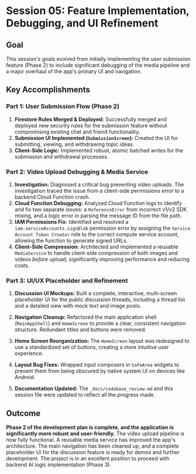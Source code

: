 # Session 05: Feature Implementation, Debugging, and UI Refinement

## Goal
This session's goals evolved from initially implementing the user submission feature (Phase 2) to include significant debugging of the media pipeline and a major overhaul of the app's primary UI and navigation.

## Key Accomplishments

### Part 1: User Submission Flow (Phase 2)
1.  **Firestore Rules Merged & Deployed:** Successfully merged and deployed new security rules for the submission feature without compromising existing chat and friend functionality.
2.  **Submission UI Implemented (`SubmissionScreen`):** Created the UI for submitting, viewing, and withdrawing topic ideas.
3.  **Client-Side Logic:** Implemented robust, atomic batched writes for the submission and withdrawal processes.

### Part 2: Video Upload Debugging & Media Service
1.  **Investigation:** Diagnosed a critical bug preventing video uploads. The investigation traced the issue from a client-side permissions error to a backend Cloud Function crash.
2.  **Cloud Function Debugging:** Analyzed Cloud Function logs to identify and fix two separate issues: a `ReferenceError` from incorrect v1/v2 SDK mixing, and a logic error in parsing the message ID from the file path.
3.  **IAM Permissions Fix:** Identified and resolved a `iam.serviceAccounts.signBlob` permission error by assigning the `Service Account Token Creator` role to the correct compute service account, allowing the function to generate signed URLs.
4.  **Client-Side Compression:** Architected and implemented a reusable `MediaService` to handle client-side compression of both images and videos *before* upload, significantly improving performance and reducing costs.

### Part 3: UI/UX Placeholder and Refinement
1.  **Discussion UI Mockups:** Built a complete, interactive, multi-screen placeholder UI for the public discussion threads, including a thread list and a detailed view with mock text and image posts.
2.  **Navigation Cleanup:** Refactored the main application shell (`MainAppShell`) and `HomeScreen` to provide a clear, consistent navigation structure. Redundant titles and buttons were removed.
3.  **Home Screen Reorganization:** The `HomeScreen` layout was redesigned to use a standardized set of buttons, creating a more intuitive user experience.
4.  **Layout Bug Fixes:** Wrapped input composers in `SafeArea` widgets to prevent them from being obscured by native system UI on devices like Android.

5.  **Documentation Updated:** The `_docs/codebase_review.md` and this session file were updated to reflect all the progress made.

## Outcome
**Phase 2 of the development plan is complete, and the application is significantly more robust and user-friendly.** The video upload pipeline is now fully functional. A reusable media service has improved the app's architecture. The main navigation has been cleaned up, and a complete placeholder UI for the discussion feature is ready for demos and further development. The project is in an excellent position to proceed with backend AI logic implementation (Phase 3). 
